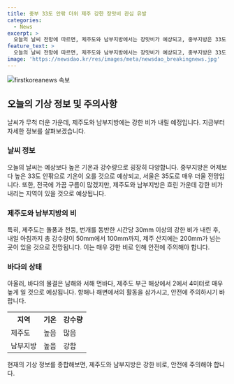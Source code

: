 ```yaml
---
title: 중부 33도 안팎 더위 제주 강한 장맛비 관심 유발
categories:
  - News
excerpt: >
  오늘의 날씨 전망에 따르면, 제주도와 남부지방에서는 장맛비가 예상되고, 중부지방은 33도 안팎으로 더욱 더울 것으로 예상됩니다. 전국적으로 구름이 많겠으나, 특히 제주도와 남부지방은 비가 오는 곳이 있을 것으로 보입니다. 제주도에는 돌풍과 천둥, 번개를 동반한 시간당 30mm 이상의 강한 비가 예상되며, 바다의 물결도 높게 일 것으로 예상됩니다.
feature_text: >
  오늘의 날씨 전망에 따르면, 제주도와 남부지방에서는 장맛비가 예상되고, 중부지방은 33도 안팎으로 더욱 더울 것으로 예상됩니다. 전국적으로 구름이 많겠으나, 특히 제주도와 남부지방은 비가 오는 곳이 있을 것으로 보입니다. 제주도에는 돌풍과 천둥, 번개를 동반한 시간당 30mm 이상의 강한 비가 예상되며, 바다의 물결도 높게 일 것으로 예상됩니다.
image: 'https://newsdao.kr/res/images/meta/newsdao_breakingnews.jpg'
---
```


<p><img src="https://newsdao.kr/res/images/meta/newsdao_breakingnews.jpg" alt="firstkoreanews 속보" /></p>

<h2 data-ke-size="size26">오늘의 기상 정보 및 주의사항</h2>

<p data-ke-size="size16">날씨가 무척 더운 가운데, 제주도와 남부지방에는 강한 비가 내릴 예정입니다. 지금부터 자세한 정보를 살펴보겠습니다.</p>

<h3>날씨 정보</h3>

<p data-ke-size="size16">오늘의 날씨는 예상보다 높은 기온과 강수량으로 굉장히 다양합니다. 중부지방은 어제보다 높은 33도 안팎으로 기온이 오를 것으로 예상되고, 서울은 35도로 매우 더울 전망입니다. 또한, 전국에 가끔 구름이 많겠지만, 제주도와 남부지방은 흐린 가운데 강한 비가 내리는 지역이 있을 것으로 예상됩니다.</p>

<h3>제주도와 남부지방의 비</h3>

<p data-ke-size="size16">특히, 제주도는 돌풍과 천둥, 번개를 동반한 시간당 30mm 이상의 강한 비가 내린 후, 내일 아침까지 총 강수량이 50mm에서 100mm까지, 제주 산지에는 200mm가 넘는 곳이 있을 것으로 전망됩니다. 이는 매우 강한 비로 인해 안전에 주의해야 합니다.</p>

<h3>바다의 상태</h3>

<p data-ke-size="size16">아울러, 바다의 물결은 남해와 서해 먼바다, 제주도 부근 해상에서 2에서 4미터로 매우 높게 일 것으로 예상됩니다. 항해나 해변에서의 활동을 삼가시고, 안전에 주의하시기 바랍니다.</p>

<table>
  <tr>
    <th>지역</th>
    <th>기온</th>
    <th>강수량</th>
  </tr>
  <tr>
    <td>제주도</td>
    <td>높음</td>
    <td>많음</td>
  </tr>
  <tr>
    <td>남부지방</td>
    <td>높음</td>
    <td>강함</td>
  </tr>
</table>

<p data-ke-size="size16">현재의 기상 정보를 종합해보면, 제주도와 남부지방은 강한 비로, 안전에 주의해야 합니다.</p>

